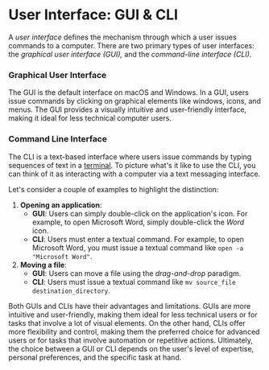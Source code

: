 # User Interface: GUI & CLI

A _user interface_ defines the mechanism through which a user issues commands to a computer. There are two primary types of user interfaces: the _graphical user interface (GUI),_ and the _command-line interface (CLI)_.&#x20;

### Graphical User Interface

The GUI is the default interface on macOS and Windows. In a GUI, users issue commands by clicking on graphical elements like windows, icons, and menus. The GUI provides a visually intuitive and user-friendly interface, making it ideal for less technical computer users.

### Command Line Interface

The CLI is a text-based interface where users issue commands by typing sequences of text in a [terminal](terminal.md). To picture what's it like to use the CLI, you can think of it as interacting with a computer via a text messaging interface.&#x20;

Let's consider a couple of examples to highlight the distinction:

1. **Opening an application**:
   * **GUI**: Users can simply double-click on the application's icon. For example, to open Microsoft Word, simply double-click the _Word_ icon.
   * **CLI**: Users must enter a textual command. For example, to open Microsoft Word, you must issue a textual command like `open -a "Microsoft Word"`.
2. **Moving a file**:
   * **GUI**: Users can move a file using the _drag-and-drop_ paradigm.
   * **CLI**: Users must issue a textual command like `mv source_file destination_directory`.

Both GUIs and CLIs have their advantages and limitations. GUIs are more intuitive and user-friendly, making them ideal for less technical users or for tasks that involve a lot of visual elements. On the other hand, CLIs offer more flexibility and control, making them the preferred choice for advanced users or for tasks that involve automation or repetitive actions. Ultimately, the choice between a GUI or CLI depends on the user's level of expertise, personal preferences, and the specific task at hand.

